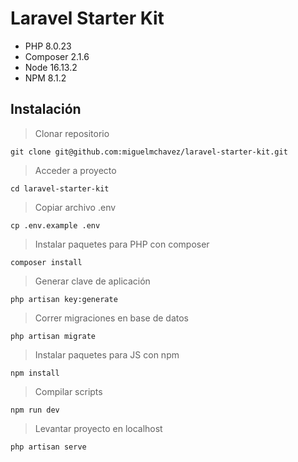 # Laravel Starter Kit
- PHP 8.0.23
- Composer 2.1.6
- Node 16.13.2
- NPM 8.1.2
## Instalación
> Clonar repositorio
```
git clone git@github.com:miguelmchavez/laravel-starter-kit.git
```
> Acceder a proyecto
```
cd laravel-starter-kit
```
> Copiar archivo .env
```
cp .env.example .env
```
> Instalar paquetes para PHP con composer
```
composer install
```
> Generar clave de aplicación
```
php artisan key:generate
```
> Correr migraciones en base de datos
```
php artisan migrate
```
> Instalar paquetes para JS con npm
```
npm install
```
> Compilar scripts
```
npm run dev
```
> Levantar proyecto en localhost
```
php artisan serve
```